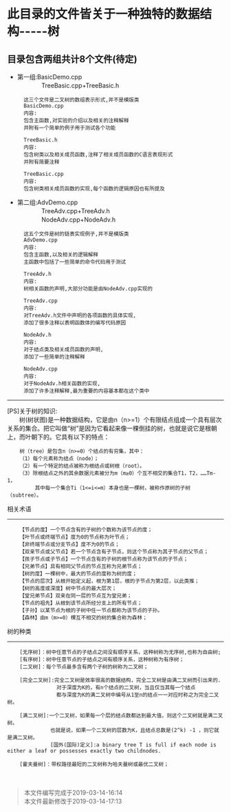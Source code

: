 此目录的文件皆关于一种独特的数据结构-----树
===========================
目录包含两组共计8个文件(待定)
------------------------
* 第一组:BasicDemo.cpp<br>
　　　　TreeBasic.cpp+TreeBasic.h

        这三个文件是二叉树的数组表示形式,并不是模版类
        BasicDemo.cpp
        内容:
        包含主函数,对实验的介绍以及相关的注释解释
        并附有一个简单的例子用于测试各个功能

        TreeBasic.h
        内容:
        包含树类以及相关成员函数,注释了相关成员函数的C语言表现形式
        并附有简要注释

        TreeBasic.cpp
        内容:
        包含树类相关成员函数的实现,每个函数的逻辑原因也有所提及

* 第二组:AdvDemo.cpp<br>
　　　　TreeAdv.cpp+TreeAdv.h<br>
　　　　NodeAdv.cpp+NodeAdv.h

        这五个文件是树的链表实现例子,并不是模版类
        AdvDemo.cpp
        内容:
        包含主函数,以及相关的逻辑解释
        主函数中包括了一些简单的命令代码用于测试

        TreeAdv.h
        内容:
        树相关函数的声明,大部分功能是由NodeAdv.cpp实现的

        TreeAdv.cpp
        内容:
        对TreeAdv.h文件中声明的各项函数的具体实现,
        添加了很多注释以表明函数体的编写代码原因

        NodeAdv.h
        内容:
        对于结点类及相关成员函数的声明,
        添加了一些简单的注释解释

        NodeAdv.cpp
        内容:
        对于NodeAdv.h相关函数的实现,
        添加了许多注释解释,最为重要的内容基本都在这个类中

************
[PS]关于树的知识:<br>
　　树(树状图)是一种数据结构，它是由n（n>=1）个有限结点组成一个具有层次关系的集合。把它叫做“树”是因为它看起来像一棵倒挂的树，也就是说它是根朝上，而叶朝下的。它具有以下的特点：<br>

        树（tree）是包含n（n>=0）个结点的有穷集，其中：
        （1）每个元素称为结点（node）；
        （2）有一个特定的结点被称为根结点或树根（root）。
        （3）除根结点之外的其余数据元素被分为m（m≥0）个互不相交的集合T1，T2，……Tm-1，
             其中每一个集合Ti（1<=i<=m）本身也是一棵树，被称作原树的子树（subtree）。
相关术语
************
        【节点的度】一个节点含有的子树的个数称为该节点的度；
        【叶节点或终端节点】度为0的节点称为叶节点；
        【非终端节点或分支节点】度不为0的节点；
        【双亲节点或父节点】若一个节点含有子节点，则这个节点称为其子节点的父节点；
        【孩子节点或子节点】一个节点含有的子树的根节点称为该节点的子节点；
        【兄弟节点】具有相同父节点的节点互称为兄弟节点；
        【树的度】一棵树中，最大的节点的度称为树的度；
        【节点的层次】从根开始定义起，根为第1层，根的子节点为第2层，以此类推；
        【树的高度或深度】树中节点的最大层次；
        【堂兄弟节点】双亲在同一层的节点互为堂兄弟；
        【节点的祖先】从根到该节点所经分支上的所有节点；
        【子孙】以某节点为根的子树中任一节点都称为该节点的子孙。
        【森林】由m（m>=0）棵互不相交的树的集合称为森林；
树的种类
***********
        [无序树]：树中任意节点的子结点之间没有顺序关系，这种树称为无序树,也称为自由树;
        [有序树]：树中任意节点的子结点之间有顺序关系，这种树称为有序树；
        [二叉树]：每个节点最多含有两个子树的树称为二叉树；

        [完全二叉树]:完全二叉树是效率很高的数据结构，完全二叉树是由满二叉树而引出来的.
                    对于深度为K的，有n个结点的二叉树，当且仅当其每一个结点
                    都与深度为K的满二叉树中编号从1至n的结点一一对应时称之为完全二叉树。

        [满二叉树]:一个二叉树，如果每一个层的结点数都达到最大值，则这个二叉树就是满二叉树。
                  也就是说，如果一个二叉树的层数为K，且结点总数是(2^k) -1 ，则它就是满二叉树。
                  [国外(国际)定义]:a binary tree T is full if each node is either a leaf or possesses exactly two childnodes.

        [霍夫曼树]：带权路径最短的二叉树称为哈夫曼树或最优二叉树；
　　

>本文件编写完成于2019-03-14-16:14<br>
>本文件最新修改于2019-03-14-17:13
